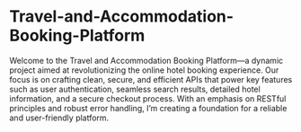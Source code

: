 # Travel-and-Accommodation-Booking-Platform
Welcome to the Travel and Accommodation Booking Platform—a dynamic project aimed at revolutionizing the online hotel booking experience. Our focus is on crafting clean, secure, and efficient APIs that power key features such as user authentication, seamless search results, detailed hotel information, and a secure checkout process. With an emphasis on RESTful principles and robust error handling, I’m creating a foundation for a reliable and user-friendly platform.

